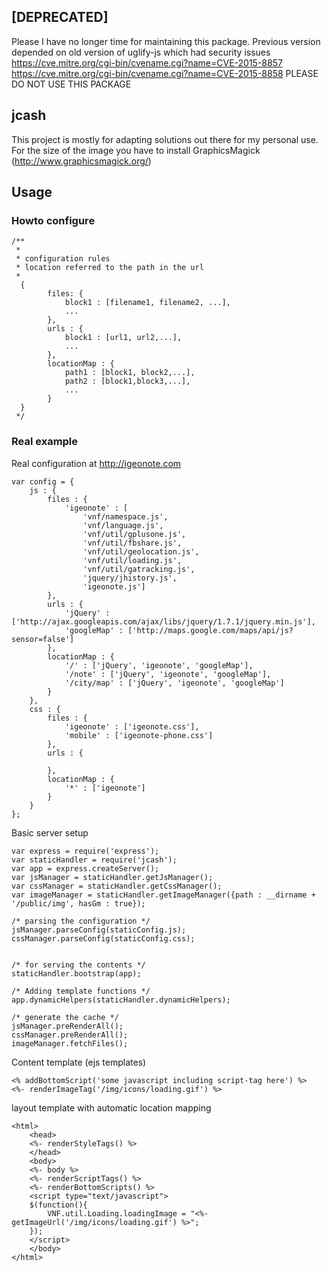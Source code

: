## [DEPRECATED]
Please I have no longer time for maintaining this package.
Previous version depended on old version of uglify-js which had security issues
https://cve.mitre.org/cgi-bin/cvename.cgi?name=CVE-2015-8857
https://cve.mitre.org/cgi-bin/cvename.cgi?name=CVE-2015-8858
PLEASE DO NOT USE THIS PACKAGE

## jcash
This project is mostly for adapting solutions out there for my personal use.
For the size of the image you have to install GraphicsMagick (http://www.graphicsmagick.org/)

## Usage
### Howto configure
	/**
	 *
	 * configuration rules
	 * location referred to the path in the url
	 *
	  {
	 		files: {
	 			block1 : [filename1, filename2, ...],
	 			...
	 		},
	 		urls : {
	 			block1 : [url1, url2,...],
	 			...
	 		},
	 		locationMap : {
	 			path1 : [block1, block2,...],
	 			path2 : [block1,block3,...],
	 			...
	 		}
	  }
	 */


### Real example

Real configuration at http://igeonote.com

	var config = {
		js : {
			files : {
				'igeonote' : [
					'vnf/namespace.js',
					'vnf/language.js',
					'vnf/util/gplusone.js',
					'vnf/util/fbshare.js',
					'vnf/util/geolocation.js',
					'vnf/util/loading.js',
					'vnf/util/gatracking.js',
					'jquery/jhistory.js',
					'igeonote.js']
			},
			urls : {
				'jQuery' : ['http://ajax.googleapis.com/ajax/libs/jquery/1.7.1/jquery.min.js'],
				'googleMap' : ['http://maps.google.com/maps/api/js?sensor=false']
			},
			locationMap : {
				'/' : ['jQuery', 'igeonote', 'googleMap'],
				'/note' : ['jQuery', 'igeonote', 'googleMap'],
				'/city/map' : ['jQuery', 'igeonote', 'googleMap']
			}
		},
		css : {
			files : {
				'igeonote' : ['igeonote.css'],
				'mobile' : ['igeonote-phone.css']
			},
			urls : {

			},
			locationMap : {
				'*' : ['igeonote']
			}
		}
	};

Basic server setup

	var express = require('express');
	var staticHandler = require('jcash');
	var app = express.createServer();
	var jsManager = staticHandler.getJsManager();
	var cssManager = staticHandler.getCssManager();
	var imageManager = staticHandler.getImageManager({path : __dirname + '/public/img', hasGm : true});

	/* parsing the configuration */
	jsManager.parseConfig(staticConfig.js);
	cssManager.parseConfig(staticConfig.css);


	/* for serving the contents */
	staticHandler.bootstrap(app);

	/* Adding template functions */
	app.dynamicHelpers(staticHandler.dynamicHelpers);

	/* generate the cache */
	jsManager.preRenderAll();
	cssManager.preRenderAll();
	imageManager.fetchFiles();


Content template (ejs templates)

	<% addBottomScript('some javascript including script-tag here') %>
	<%- renderImageTag('/img/icons/loading.gif') %>

layout template with automatic location mapping

	<html>
		<head>
		<%- renderStyleTags() %>
		</head>
		<body>
		<%- body %>
		<%- renderScriptTags() %>
		<%- renderBottomScripts() %>
		<script type="text/javascript">
		$(function(){
			VNF.util.Loading.loadingImage = "<%- getImageUrl('/img/icons/loading.gif') %>";
		});
		</script>
		</body>
	</html>
